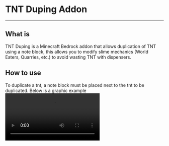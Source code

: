 # TNT Duping Addon
---
## What is
TNT Duping is a Minecraft Bedrock addon that allows duplication of TNT using a note block, this allows you to modify slime mechanics (World Eaters, Quarries, etc.) to avoid wasting TNT with dispensers.

## How to use
To duplicate a tnt, a note block must be placed next to the tnt to be duplicated. Below is a graphic example
<video src="./tntDuping.mp4" autoplay loop controls>
</video>
